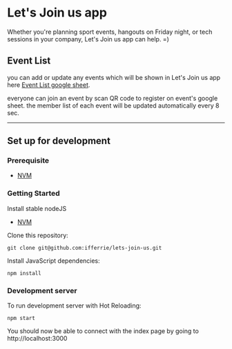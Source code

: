 # Let's Join us app
Whether you're planning sport events, hangouts on Friday night, or tech sessions in your company, Let's Join us app can help. =)

## Event List
you can add or update any events which will be shown in Let's Join us app
here [Event List google sheet](https://docs.google.com/spreadsheets/d/1qC6SSrC1S9uZGVcfgLkMU81wasu-g6vxEAlw5jAGXes/edit?usp=sharing).

everyone can join an event by scan QR code to register on event's google sheet.
the member list of each event will be updated automatically every 8 sec.

___
## Set up for development

### Prerequisite
-  [NVM](https://github.com/creationix/nvm#install-script)


### Getting Started

Install stable nodeJS
 - [NVM](https://github.com/creationix/nvm#install-script)

Clone this repository:
```
git clone git@github.com:ifferrie/lets-join-us.git
```
Install JavaScript dependencies:
```
npm install
```

### Development server
To run development server with Hot Reloading:
```
npm start
```
You should now be able to connect with the index page by going to http://localhost:3000
